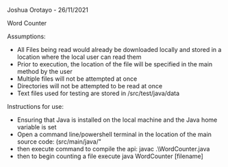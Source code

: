 Joshua Orotayo - 26/11/2021

Word Counter

Assumptions: 

- All Files being read would already be downloaded locally and stored in a location where the local user can read them
- Prior to execution, the location of the file will be specified in the main method by the user
- Multiple files will not be attempted at once
- Directories will not be attempted to be read at once
- Text files used for testing are stored in /src/test/java/data

Instructions for use:
- Ensuring that Java is installed on the local machine and the Java home variable is set
- Open a command line/powershell terminal in the location of the main source code: (src/main/java/"
- then execute command to compile the api:
    javac .\WordCounter.java
- then to begin counting a file execute
    java WordCounter [filename]
